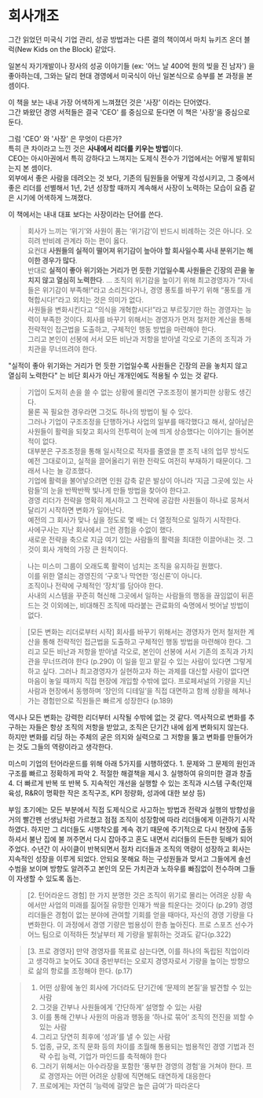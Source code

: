 # 회사개조

그간 읽었던 미국식 기업 관리, 성공 방법과는 다른 결의 책이여서 마치 뉴키즈 온더 블럭(New Kids on the Block) 같았다.  
    
일본식 자기개발이나 장사의 성공 이야기들 (ex: '어느 날 400억 원의 빚을 진 남자') 을 좋아하는데, 그와는 달리 현대 경영에서 미국식이 아닌 일본식으로 승부를 본 과정을 본 셈이다.  
  
이 책을 보는 내내 가장 어색하게 느껴졌던 것은 '사장' 이라는 단어였다.  
그간 봐왔던 경영 서적들은 결국 'CEO' 를 중심으로 둔다면 이 책은 '사장'을 중심으로 둔다.  
  
그럼 'CEO' 와 '사장' 은 무엇이 다른가?  
특히 큰 차이라고 느낀 것은 **사내에서 리더를 키우는 방법**이다.  
CEO는 아시아권에서 특히 강하다고 느껴지는 도제식 전수가 기업에서는 어떻게 발휘되는지 본 셈이다.  
외부에서 좋은 사람을 데려오는 것 보다, 기존의 팀원들을 어떻게 각성시키고, 그 중에서 좋은 리더를 선별해서 1년, 2년 성장할 때까지 계속해서 사장이 노력하는 모습이 요즘 같은 시기에 어색하게 느껴졌다.  
  
이 책에서는 내내 대표 보다는 사장이라는 단어를 쓴다.




> 회사가 느끼는 ‘위기’와 사원이 품는 ‘위기감’이 반드시 비례하는 것은 아니다. 오히려 반비례 관계라 하는 편이 옳다.  
> 요컨대 **사원들의 실적이 떨어져 위기감이 높아야 할 회사일수록 사내 분위기는 해이한 경우가 많다**.  
> 반대로 **실적이 좋아 위기와는 거리가 먼 듯한 기업일수록 사원들은 긴장의 끈을 놓치지 않고 열심히 노력한다**.
> ...
> 조직의 위기감을 높이기 위해 최고경영자가 “자네들은 위기감이 부족해!”라고 소리친다거나, 경영 풍토를 바꾸기 위해 “풍토를 개혁합시다!”라고 외치는 것은 의미가 없다.  
> 사원들을 변화시킨다고 “의식을 개혁합시다!”라고 부르짖기만 하는 경영자는 능력이 부족한 것이다.
회사를 바꾸기 위해서는 경영자가 먼저 철저한 계산을 통해 전략적인 접근법을 도출하고, 구체적인 행동 방법을 마련해야 한다.  
그리고 본인이 선봉에 서서 모든 비난과 저항을 받아낼 각오로 기존의 조직과 가치관을 무너뜨려야 한다.

"실적이 좋아 위기와는 거리가 먼 듯한 기업일수록 사원들은 긴장의 끈을 놓치지 않고 열심히 노력한다" 는 비단 회사가 아닌 개개인에도 적용될 수 있는 것 같다.  



> 기업이 도저히 손을 쓸 수 없는 상황에 몰리면 구조조정이 불가피한 상황도 생긴다.  
> 물론 꼭 필요한 경우라면 그것도 하나의 방법이 될 수 있다.  
> 그러나 기업이 구조조정을 단행하거나 사업의 일부를 매각했다고 해서, 살아남은 사원들이 활력을 되찾고 회사의 전투력이 눈에 띄게 상승했다는 이야기는 들어본 적이 없다.  
> 대부분은 구조조정을 통해 일시적으로 적자를 줄였을 뿐 조직 내의 업무 방식도 예전 그대로이고, 실적을 끌어올리기 위한 전략도 여전히 부재하기 때문이다.
그래서 나는 늘 강조했다.  
기업에 활력을 불어넣으려면 인원 감축 같은 발상이 아니라 ‘지금 그곳에 있는 사람들’의 눈을 반짝반짝 빛나게 만들 방법을 찾아야 한다고.  
경영 리더가 전략을 명확히 제시하고 그 전략에 공감한 사원들이 하나로 뭉쳐서 달리기 시작하면 변화가 일어난다.  
예전의 그 회사가 맞나 싶을 정도로 몇 배는 더 열정적으로 일하기 시작한다.  
사에구사는 지난 회사에서 그런 경험을 수없이 했다.  
새로운 전략을 축으로 지금 여기 있는 사람들의 활력을 최대한 이끌어내는 것. 그것이 회사 개혁의 가장 큰 원칙이다.


> 나는 미스미 그룹이 오래도록 활력이 넘치는 조직을 유지하길 원했다.  
> 이를 위한 열쇠는 경영진의 ‘구호’나 막연한 ‘정신론’이 아니다.  
> 조직이나 전략에 구체적인 ‘장치’를 담아야 한다.  
> 사내의 시스템을 꾸준히 혁신해 그곳에서 일하는 사람들의 행동을 끊임없이 뒤흔드는 것 이외에는, 비대해진 조직에 따라붙는 관료화의 숙명에서 벗어날 방법이 없다.


> [모든 변화는 리더로부터 시작]
> 회사를 바꾸기 위해서는 경영자가 먼저 철저한 계산을 통해 전략적인 접근법을 도출하고 구체적인 행동 방법을 마련해야 한다. 그리고 모든 비난과 저항을 받아낼 각오로, 본인이 선봉에 서서 기존의 조직과 가치관을 무너뜨려야 한다 (p.290)
> 이 일을 믿고 맡길 수 있는 사람이 있다면 그렇게 하고 싶다. 그러나 최고경영자가 실현하고자 하는 과제를 대신할 사람이 없다면 마음이 놓일 때까지 직접 현장에 개입할 수밖에 없다. 프로페셔널의 기량을 지닌 사람과 현장에서 동행하며 ‘장인의 디테일’을 직접 대면하고 함께 상황을 헤쳐나가는 경험만으로 직원들은 빠르게 성장한다 (p.189)

역시나 모든 변화는 강력한 리더부터 시작될 수밖에 없는 것 같다. 역사적으로 변화를 추구하는 자들은 항상 조직의 저항을 받았고, 조직은 단기간 내에 쉽게 변화되지 않는다. 하지만 변화를 리딩 하는 주체의 굳은 의지와 실력으로 그 저항을 뚫고 변화를 만들어가는 것도 그들의 역량이라고 생각한다.

미스미 기업의 턴어라운드를 위해 아래 5가지를 시행하였다.
	1.	문제와 그 문제의 원인과 구조를 빠르고 정확하게 파악
	2.	적절한 해결책을 제시
	3.	실행하여 유의미한 결과 창출
	4.	더 빠르게 반복 또 반복
	5.	지속적인 개선을 실행할 수 있는 조직과 시스템 구축(인재육성, R&R이 명확한 작은 조직구조, KPI 정량화, 성과에 대한 보상 등)

부임 초기에는 모든 부분에서 직접 도제식으로 사고하는 방법과 전략과 실행의 방향성을 거의 빨간펜 선생님처럼 가르쳤고 점점 조직이 성장함에 따라 리더들에게 이관하기 시작하였다. 하지만 그 리더들도 시행착오를 계속 겪기 때문에 주기적으로 다시 현장에 출동하셔서 불난 집에 불 꺼주면서 다시 잡아주고 혼도 내면서 리더들의 든든한 뒷배가 되어주었다. 수년간 이 사이클이 반복되면서 점차 리더들과 조직의 역량이 성장하고 회사는 지속적인 성장을 이루게 되었다. 안되요 못해요 하는 구성원들과 맞서고 그들에게 솔선수범을 보이며 방향도 알려주고 본인의 모든 가치관과 노하우를 빠짐없이 전수하며 그들이 자생할 수 있도록 돕는.

	
> [2. 턴어라운드 경험]
> 한 가지 분명한 것은 조직이 위기로 몰리는 어려운 상황 속에서만 사업의 미래를 짊어질 유망한 인재가 싹을 틔운다는 것이다 (p.291)
> 경영 리더들은 경험이 없는 분야에 관여할 기회를 얻을 때마다, 자신의 경영 기량을 다변화한다. 이 과정에서 경영 기량은 범용성이 한층 높아진다. 프로 스포츠 선수가 어느 팀으로 이적하든 첫날부터 제 기량을 발휘하는 것과도 같다(p.322)

> [3. 프로 경영자]
> 만약 경영자를 목표로 삼는다면, 이를 하나의 독립된 직업이라고 생각하고 늦어도 30대 중반부터는 오로지 경영자로서 기량을 높이는 방향으로 삶의 항로를 조정해야 한다. (p.17)

> 1.	어떤 상황에 놓인 회사에 가더라도 단기간에 ‘문제의 본질’을 발견할 수 있는 사람
> 2.	그것을 간부나 사원들에게 ‘간단하게’ 설명할 수 있는 사람
> 3.	이를 통해 간부나 사원의 마음과 행동을 ‘하나로 묶어’ 조직의 전진을 꾀할 수 있는 사람
> 4.	그리고 당연히 최후에 ‘성과’를 낼 수 있는 사람
> 5.	업종, 규모, 조직 문화 등의 차이를 초월해 통용되는 범용적인 경영 기법과 전략 수립 능력, 기업가 마인드를 축적해야 한다
> 6.	그러기 위해서는 아수라장을 포함한 ‘풍부한 경영의 경험’을 거쳐야 한다. 프로 경영자는 어떤 어려운 상황에 직면해도 태연하게 대응한다
> 7.	프로에게는 자연히 ‘능력에 걸맞은 높은 급여’가 따라온다




